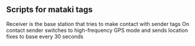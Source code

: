 ## Scripts for mataki tags

Receiver is the base station that tries to make contact with sender tags
On contact sender switches to high-frequency GPS mode and sends location fixes to base every 30 seconds

